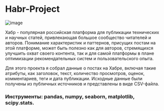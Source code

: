 # Habr-Project

![image](https://github.com/user-attachments/assets/433fd758-9b8f-425e-b7a0-62703dac5ff1)

Хабр - популярная российская платформа для публикации технических и научных статей, привлекающая большое сообщество читателей и авторов. Понимание характеристик и паттернов, присущих постам на этой платформе, может быть полезно как для авторов, стремящихся улучшить охват своего контента, так и для самой платформы в плане оптимизации рекомендательных систем и пользовательского опыта.

Для этого проекта я собрал данные о постах на Хабре, включая такие атрибуты, как заголовок, текст, количество просмотров, оценок, комментариев, теги и дата публикации. Исходные данные были получены из публичных источников и представлены в виде CSV-файла.

### Инструменты: pandas, numpy, seaborn, matplotlib, scipy.stats.
